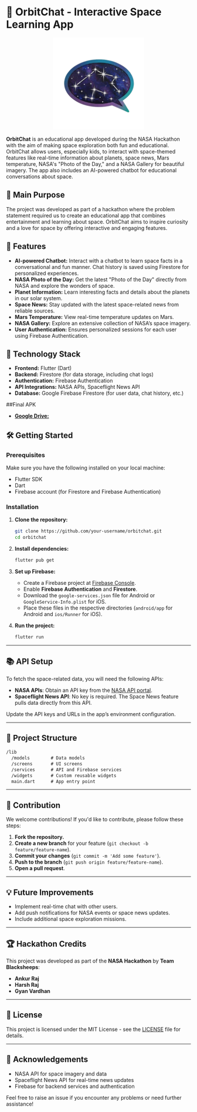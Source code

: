 # 🚀 OrbitChat - Interactive Space Learning App

<p align="center">  
  <img  width="250px" src="https://github.com/TheNoob51/OrbitChat-App/blob/main/assets/images/logo/logo2.png">
</p>

**OrbitChat** is an educational app developed during the NASA Hackathon with the aim of making space exploration both fun and educational. OrbitChat allows users, especially kids, to interact with space-themed features like real-time information about planets, space news, Mars temperature, NASA's "Photo of the Day," and a NASA Gallery for beautiful imagery. The app also includes an AI-powered chatbot for educational conversations about space.

## 🎯 Main Purpose

The project was developed as part of a hackathon where the problem statement required us to create an educational app that combines entertainment and learning about space. OrbitChat aims to inspire curiosity and a love for space by offering interactive and engaging features.

## 🌟 Features

- **AI-powered Chatbot:** Interact with a chatbot to learn space facts in a conversational and fun manner. Chat history is saved using Firestore for personalized experiences.
- **NASA Photo of the Day:** Get the latest "Photo of the Day" directly from NASA and explore the wonders of space.
- **Planet Information:** Learn interesting facts and details about the planets in our solar system.
- **Space News:** Stay updated with the latest space-related news from reliable sources.
- **Mars Temperature:** View real-time temperature updates on Mars.
- **NASA Gallery:** Explore an extensive collection of NASA’s space imagery.
- **User Authentication:** Ensures personalized sessions for each user using Firebase Authentication.
  
## 🚀 Technology Stack

- **Frontend:** Flutter (Dart)
- **Backend:** Firestore (for data storage, including chat logs)
- **Authentication:** Firebase Authentication
- **API Integrations:** NASA APIs, Spaceflight News API
- **Database:** Google Firebase Firestore (for user data, chat history, etc.)

##Final APK
- [**Google Drive:**](https://drive.google.com/file/d/1lcD9jnhPIVK6u-6FiJ5MmuJqQs4ajMk5/view?usp=sharing)

## 🛠️ Getting Started

### Prerequisites

Make sure you have the following installed on your local machine:

- Flutter SDK
- Dart
- Firebase account (for Firestore and Firebase Authentication)

### Installation

1. **Clone the repository:**

   ```bash
   git clone https://github.com/your-username/orbitchat.git
   cd orbitchat
   ```

2. **Install dependencies:**

   ```bash
   flutter pub get
   ```

3. **Set up Firebase:**

   - Create a Firebase project at [Firebase Console](https://console.firebase.google.com/).
   - Enable **Firebase Authentication** and **Firestore**.
   - Download the `google-services.json` file for Android or `GoogleService-Info.plist` for iOS.
   - Place these files in the respective directories (`android/app` for Android and `ios/Runner` for iOS).

4. **Run the project:**

   ```bash
   flutter run
   ```

---

## 📚 API Setup

To fetch the space-related data, you will need the following APIs:

- **NASA APIs**: Obtain an API key from the [NASA API portal](https://api.nasa.gov/).
- **Spaceflight News API**: No key is required. The Space News feature pulls data directly from this API.

Update the API keys and URLs in the app’s environment configuration.

---

## 📂 Project Structure

```
/lib
  /models        # Data models
  /screens       # UI screens
  /services      # API and Firebase services
  /widgets       # Custom reusable widgets
  main.dart      # App entry point
```

---

## 🙌 Contribution

We welcome contributions! If you'd like to contribute, please follow these steps:

1. **Fork the repository.**
2. **Create a new branch** for your feature (`git checkout -b feature/feature-name`).
3. **Commit your changes** (`git commit -m 'Add some feature'`).
4. **Push to the branch** (`git push origin feature/feature-name`).
5. **Open a pull request**.

---

## 💡 Future Improvements

- Implement real-time chat with other users.
- Add push notifications for NASA events or space news updates.
- Include additional space exploration missions.

---

## 🏆 Hackathon Credits

This project was developed as part of the **NASA Hackathon** by **Team Blacksheeps**:

- **Ankur Raj**
- **Harsh Raj**
- **Gyan Vardhan**

---

## 📄 License

This project is licensed under the MIT License - see the [LICENSE](LICENSE) file for details.

---

## 🤝 Acknowledgements

- NASA API for space imagery and data
- Spaceflight News API for real-time news updates
- Firebase for backend services and authentication

Feel free to raise an issue if you encounter any problems or need further assistance!

